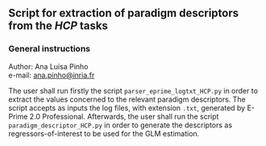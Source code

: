 ## Script for extraction of paradigm descriptors from the *HCP* tasks  

### General instructions  

Author: Ana Luisa Pinho  
e-mail: ana.pinho@inria.fr  

The user shall run firstly the script `parser_eprime_logtxt_HCP.py` in order to extract the values concerned to the relevant paradigm descriptors. The script accepts as inputs the log files, with extension `.txt`, generated by E-Prime 2.0 Professional. Afterwards, the user shall run the script `paradigm_descriptor_HCP.py` in order to generate the descriptors as regressors-of-interest to be used for the GLM estimation.
